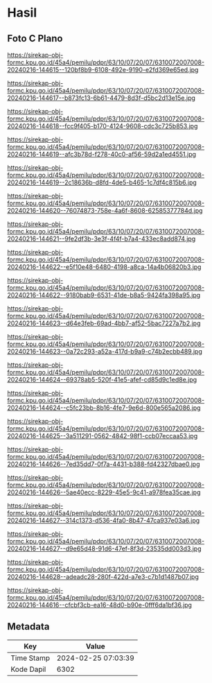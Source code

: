# Hasil

## Foto C Plano

https://sirekap-obj-formc.kpu.go.id/45a4/pemilu/pdpr/63/10/07/20/07/6310072007008-20240216-144615--120bf8b9-6108-492e-9190-e2fd369e65ed.jpg

https://sirekap-obj-formc.kpu.go.id/45a4/pemilu/pdpr/63/10/07/20/07/6310072007008-20240216-144617--b873fc13-6b61-4479-8d3f-d5bc2d13e15e.jpg

https://sirekap-obj-formc.kpu.go.id/45a4/pemilu/pdpr/63/10/07/20/07/6310072007008-20240216-144618--fcc9f405-b170-4124-9608-cdc3c725b853.jpg

https://sirekap-obj-formc.kpu.go.id/45a4/pemilu/pdpr/63/10/07/20/07/6310072007008-20240216-144619--afc3b78d-f278-40c0-af56-59d2a1ed4551.jpg

https://sirekap-obj-formc.kpu.go.id/45a4/pemilu/pdpr/63/10/07/20/07/6310072007008-20240216-144619--2c18636b-d8fd-4de5-b465-1c7df4c815b6.jpg

https://sirekap-obj-formc.kpu.go.id/45a4/pemilu/pdpr/63/10/07/20/07/6310072007008-20240216-144620--76074873-758e-4a6f-8608-62585377784d.jpg

https://sirekap-obj-formc.kpu.go.id/45a4/pemilu/pdpr/63/10/07/20/07/6310072007008-20240216-144621--9fe2df3b-3e3f-4f4f-b7a4-433ec8add874.jpg

https://sirekap-obj-formc.kpu.go.id/45a4/pemilu/pdpr/63/10/07/20/07/6310072007008-20240216-144622--e5f10e48-6480-4198-a8ca-14a4b06820b3.jpg

https://sirekap-obj-formc.kpu.go.id/45a4/pemilu/pdpr/63/10/07/20/07/6310072007008-20240216-144622--9180bab9-6531-41de-b8a5-9424fa398a95.jpg

https://sirekap-obj-formc.kpu.go.id/45a4/pemilu/pdpr/63/10/07/20/07/6310072007008-20240216-144623--d64e3feb-69ad-4bb7-af52-5bac7227a7b2.jpg

https://sirekap-obj-formc.kpu.go.id/45a4/pemilu/pdpr/63/10/07/20/07/6310072007008-20240216-144623--0a72c293-a52a-417d-b9a9-c74b2ecbb489.jpg

https://sirekap-obj-formc.kpu.go.id/45a4/pemilu/pdpr/63/10/07/20/07/6310072007008-20240216-144624--69378ab5-520f-41e5-afef-cd85d9c1ed8e.jpg

https://sirekap-obj-formc.kpu.go.id/45a4/pemilu/pdpr/63/10/07/20/07/6310072007008-20240216-144624--c5fc23bb-8b16-4fe7-9e6d-800e565a2086.jpg

https://sirekap-obj-formc.kpu.go.id/45a4/pemilu/pdpr/63/10/07/20/07/6310072007008-20240216-144625--3a511291-0562-4842-98f1-ccb07eccaa53.jpg

https://sirekap-obj-formc.kpu.go.id/45a4/pemilu/pdpr/63/10/07/20/07/6310072007008-20240216-144626--7ed35dd7-0f7a-4431-b388-fd42327dbae0.jpg

https://sirekap-obj-formc.kpu.go.id/45a4/pemilu/pdpr/63/10/07/20/07/6310072007008-20240216-144626--5ae40ecc-8229-45e5-9c41-a978fea35cae.jpg

https://sirekap-obj-formc.kpu.go.id/45a4/pemilu/pdpr/63/10/07/20/07/6310072007008-20240216-144627--314c1373-d536-4fa0-8b47-47ca937e03a6.jpg

https://sirekap-obj-formc.kpu.go.id/45a4/pemilu/pdpr/63/10/07/20/07/6310072007008-20240216-144627--d9e65d48-91d6-47ef-8f3d-23535dd003d3.jpg

https://sirekap-obj-formc.kpu.go.id/45a4/pemilu/pdpr/63/10/07/20/07/6310072007008-20240216-144628--adeadc28-280f-422d-a7e3-c7b1d1487b07.jpg

https://sirekap-obj-formc.kpu.go.id/45a4/pemilu/pdpr/63/10/07/20/07/6310072007008-20240216-144616--cfcbf3cb-ea16-48d0-b90e-0fff6da1bf36.jpg


## Metadata

| Key        | Value               |
| ---------- | ------------------- |
| Time Stamp | 2024-02-25 07:03:39 |
| Kode Dapil | 6302                |



